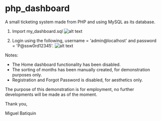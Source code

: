 # php_dashboard
A small ticketing system made from PHP and using MySQL as its database.

1. Import my_dashboard.sql
![alt text](https://i.imgur.com/HIPsaYg.png)

2. Login using the following, username = 'admin@localhost' and password = 'P@ssw0rd12345'.
![alt text](https://i.imgur.com/LaKgepo.png)

Notes:
* The Home dashboard functionality has been disabled.
* The sorting of months has been manually created, for demonstration purposes only.
* Registration and Forgot Password is disabled, for aesthetics only.

The purpose of this demonstration is for employment, no further developments will be made as of the moment.

Thank you,

Miguel Batiquin
